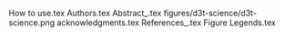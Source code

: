 How to use.tex
Authors.tex
Abstract_.tex
figures/d3t-science/d3t-science.png
acknowledgments.tex
References_.tex
Figure Legends.tex
